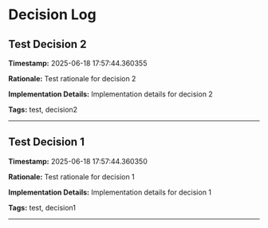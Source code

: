 # Decision Log

## Test Decision 2

**Timestamp:** 2025-06-18 17:57:44.360355

**Rationale:**
Test rationale for decision 2

**Implementation Details:**
Implementation details for decision 2

**Tags:** test, decision2

---
## Test Decision 1

**Timestamp:** 2025-06-18 17:57:44.360350

**Rationale:**
Test rationale for decision 1

**Implementation Details:**
Implementation details for decision 1

**Tags:** test, decision1

---

